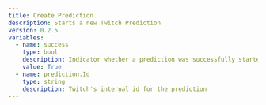 ```yaml
---
title: Create Prediction
description: Starts a new Twitch Prediction
version: 0.2.5
variables:
  - name: success
    type: bool
    description: Indicator whether a prediction was successfully started
    value: True
  - name: prediction.Id
    type: string
    description: Twitch's internal id for the prediction
---
```

